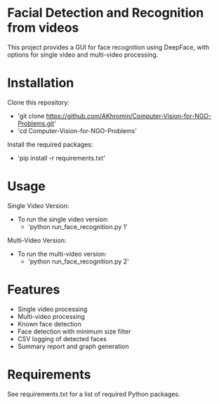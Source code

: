 # Facial Detection and Recognition from videos

This project provides a GUI for face recognition using DeepFace, with options for single video and multi-video processing.


# Installation

Clone this repository:
- 'git clone https://github.com/AKhromin/Computer-Vision-for-NGO-Problems.git'
- 'cd Computer-Vision-for-NGO-Problems'

Install the required packages:
- 'pip install -r requirements.txt'


# Usage

Single Video Version: 
- To run the single video version:
  - 'python run_face_recognition.py 1'

Multi-Video Version:
- To run the multi-video version:
  - 'python run_face_recognition.py 2'


# Features

- Single video processing
- Multi-video processing
- Known face detection
- Face detection with minimum size filter
- CSV logging of detected faces
- Summary report and graph generation


# Requirements

See requirements.txt for a list of required Python packages.
